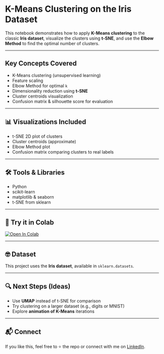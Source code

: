 # K-Means Clustering on the Iris Dataset 

This notebook demonstrates how to apply **K-Means clustering** to the classic **Iris dataset**, visualize the clusters using **t-SNE**, and use the **Elbow Method** to find the optimal number of clusters.

---

## Key Concepts Covered

- K-Means clustering (unsupervised learning)
- Feature scaling
- Elbow Method for optimal `k`
- Dimensionality reduction using **t-SNE**
- Cluster centroids visualization
- Confusion matrix & silhouette score for evaluation

---

## 📊 Visualizations Included

- t-SNE 2D plot of clusters
- Cluster centroids (approximate)
- Elbow Method plot
- Confusion matrix comparing clusters to real labels

---

## 🛠️ Tools & Libraries

- Python
- scikit-learn
- matplotlib & seaborn
- t-SNE from sklearn

---

## 📁 Try it in Colab

[![Open In Colab](https://colab.research.google.com/assets/colab-badge.svg)](https://colab.research.google.com/github/YOUR_USERNAME/kmeans-clustering-iris/blob/main/kmeans_iris_clustering.ipynb)

---

## 🤓 Dataset

This project uses the **Iris dataset**, available in `sklearn.datasets`.

---

## 🔍 Next Steps (Ideas)

- Use **UMAP** instead of t-SNE for comparison
- Try clustering on a larger dataset (e.g., digits or MNIST)
- Explore **animation of K-Means** iterations

---

## 📬 Connect

If you like this, feel free to ⭐️ the repo or connect with me on [LinkedIn](https://linkedin.com).


